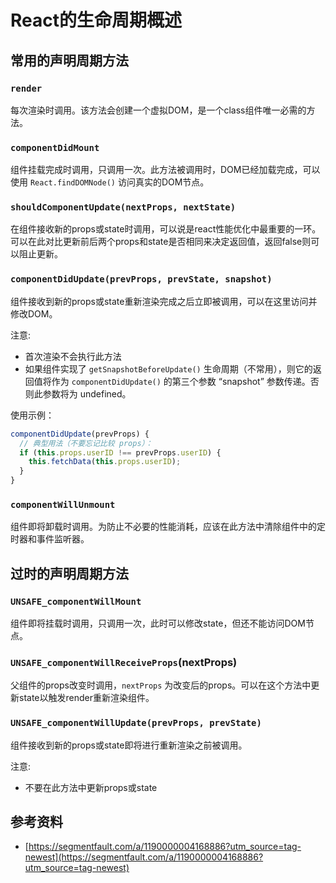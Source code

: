 # React的生命周期概述

## 常用的声明周期方法

### `render`

每次渲染时调用。该方法会创建一个虚拟DOM，是一个class组件唯一必需的方法。

### `componentDidMount`

组件挂载完成时调用，只调用一次。此方法被调用时，DOM已经加载完成，可以使用 `React.findDOMNode()`  访问真实的DOM节点。

### `shouldComponentUpdate(nextProps, nextState)`

在组件接收新的props或state时调用，可以说是react性能优化中最重要的一环。可以在此对比更新前后两个props和state是否相同来决定返回值，返回false则可以阻止更新。

### `componentDidUpdate(prevProps, prevState, snapshot)`

组件接收到新的props或state重新渲染完成之后立即被调用，可以在这里访问并修改DOM。

注意:

- 首次渲染不会执行此方法
- 如果组件实现了 `getSnapshotBeforeUpdate()` 生命周期（不常用），则它的返回值将作为 `componentDidUpdate()` 的第三个参数 “snapshot” 参数传递。否则此参数将为 undefined。

使用示例：

```js
componentDidUpdate(prevProps) {
  // 典型用法（不要忘记比较 props）：
  if (this.props.userID !== prevProps.userID) {
    this.fetchData(this.props.userID);
  }
}
```

### `componentWillUnmount`

组件即将卸载时调用。为防止不必要的性能消耗，应该在此方法中清除组件中的定时器和事件监听器。

## 过时的声明周期方法

### `UNSAFE_componentWillMount`

组件即将挂载时调用，只调用一次，此时可以修改state，但还不能访问DOM节点。

### `UNSAFE_componentWillReceiveProps`(nextProps)

父组件的props改变时调用，`nextProps` 为改变后的props。可以在这个方法中更新state以触发render重新渲染组件。

### `UNSAFE_componentWillUpdate(prevProps, prevState)`

组件接收到新的props或state即将进行重新渲染之前被调用。

注意:

- 不要在此方法中更新props或state

## 参考资料 

- [https://segmentfault.com/a/1190000004168886?utm_source=tag-newest](https://segmentfault.com/a/1190000004168886?utm_source=tag-newest)
